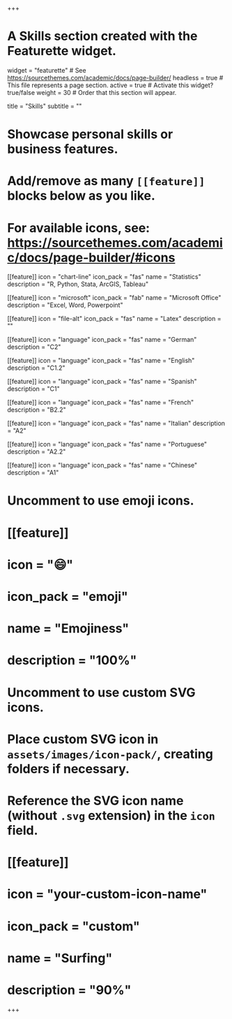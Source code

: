 +++
# A Skills section created with the Featurette widget.
widget = "featurette"  # See https://sourcethemes.com/academic/docs/page-builder/
headless = true  # This file represents a page section.
active = true  # Activate this widget? true/false
weight = 30  # Order that this section will appear.

title = "Skills"
subtitle = ""

# Showcase personal skills or business features.
# 
# Add/remove as many `[[feature]]` blocks below as you like.
# 
# For available icons, see: https://sourcethemes.com/academic/docs/page-builder/#icons

[[feature]]
  icon = "chart-line"
  icon_pack = "fas"
  name = "Statistics"
  description = "R, Python, Stata, ArcGIS, Tableau"  

[[feature]]
  icon = "microsoft"
  icon_pack = "fab"
  name = "Microsoft Office"
  description = "Excel, Word, Powerpoint"

[[feature]]
  icon = "file-alt"
  icon_pack = "fas"
  name = "Latex"
  description = ""

[[feature]]
  icon = "language"
  icon_pack = "fas"
  name = "German"
  description = "C2"
  
[[feature]]
  icon = "language"
  icon_pack = "fas"
  name = "English"
  description = "C1.2"
  
[[feature]]
  icon = "language"
  icon_pack = "fas"
  name = "Spanish"
  description = "C1"
  
[[feature]]
  icon = "language"
  icon_pack = "fas"
  name = "French"
  description = "B2.2"
  
[[feature]]
  icon = "language"
  icon_pack = "fas"
  name = "Italian"
  description = "A2"
  
[[feature]]
  icon = "language"
  icon_pack = "fas"
  name = "Portuguese"
  description = "A2.2"
  
[[feature]]
  icon = "language"
  icon_pack = "fas"
  name = "Chinese"
  description = "A1"

# Uncomment to use emoji icons.
# [[feature]]
#  icon = ":smile:"
#  icon_pack = "emoji"
#  name = "Emojiness"
#  description = "100%"  

# Uncomment to use custom SVG icons.
# Place custom SVG icon in `assets/images/icon-pack/`, creating folders if necessary.
# Reference the SVG icon name (without `.svg` extension) in the `icon` field.
# [[feature]]
#  icon = "your-custom-icon-name"
#  icon_pack = "custom"
#  name = "Surfing"
#  description = "90%"

+++
